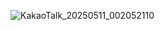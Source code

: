 ![KakaoTalk_20250511_002052110](https://github.com/user-attachments/assets/99bf211f-f667-4863-8425-f1af60af1a0a)
